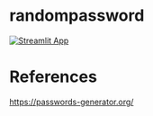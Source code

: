 # randompassword
[![Streamlit App](https://static.streamlit.io/badges/streamlit_badge_black_white.svg)](https://surendraredd-randompassword.streamlit.app/)

# References
https://passwords-generator.org/

